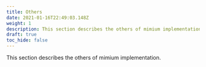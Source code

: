 ```yaml
---
title: Others
date: 2021-01-16T22:49:03.148Z
weight: 1
description: This section describes the others of mimium implementation.
draft: true
toc_hide: false
---
```

This section describes the others of mimium implementation.